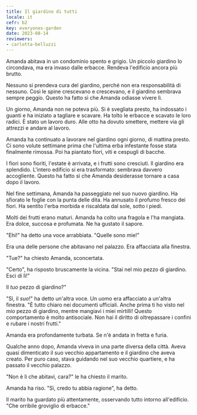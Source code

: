 ```yaml
---
title: Il giardino di tutti
locale: it
cefr: b2
key: everyones-garden
date: 2023-08-14
reviewers:
- carlotta-belluzzi
---
```


Amanda abitava in un condominio spento e grigio. Un piccolo giardino lo circondava, ma era invaso dalle erbacce. Rendeva l'edificio ancora più brutto.

Nessuno si prendeva cura del giardino, perché non era responsabilità di nessuno. Così le spine crescevano e crescevano, e il giardino sembrava sempre peggio. Questo ha fatto sì che Amanda odiasse vivere lì.

Un giorno, Amanda non ne poteva più. Si è svegliata presto, ha indossato i guanti e ha iniziato a tagliare e scavare. Ha tolto le erbacce e scavato le loro radici. È stato un lavoro duro. Alle otto ha dovuto smettere, mettere via gli attrezzi e andare al lavoro.

Amanda ha continuato a lavorare nel giardino ogni giorno, di mattina presto. Ci sono volute settimane prima che l'ultima erba infestante fosse stata finalmente rimossa. Poi ha piantato fiori, viti e cespugli di bacche.

I fiori sono fioriti, l'estate è arrivata, e i frutti sono cresciuti. Il giardino era splendido. L'intero edificio si era trasformato: sembrava davvero accogliente. Questo ha fatto sì che Amanda desiderasse tornare a casa dopo il lavoro.

Nel fine settimana, Amanda ha passeggiato nel suo nuovo giardino. Ha sfiorato le foglie con la punta delle dita. Ha annusato il profumo fresco dei fiori. Ha sentito l'erba morbida e riscaldata dal sole, sotto i piedi.

Molti dei frutti erano maturi. Amanda ha colto una fragola e l'ha mangiata. Era dolce, succosa e profumata. Ne ha gustato il sapore.

"Ehi!" ha detto una voce arrabbiata. "Quelle sono mie!"

Era una delle persone che abitavano nel palazzo. Era affacciata alla finestra.

"Tue?" ha chiesto Amanda, sconcertata.

"Certo", ha risposto bruscamente la vicina. "Stai nel mio pezzo di giardino. Esci di lì!"

Il *tuo* pezzo di giardino?"

"Sì, il *suo*!" ha detto un'altra voce. Un uomo era affacciato a un'altra finestra. "È tutto chiaro nei documenti ufficiali. Anche prima ti ho visto nel *mio* pezzo di giardino, mentre mangiavi i miei mirtilli! Questo comportamento è molto antisociale. Non hai il diritto di oltrepassare i confini e rubare i nostri frutti."

Amanda era profondamente turbata. Se n'è andata in fretta e furia.

Qualche anno dopo, Amanda viveva in una parte diversa della città. Aveva quasi dimenticato il suo vecchio appartamento e il giardino che aveva creato. Per puro caso, stava guidando nel suo vecchio quartiere, e ha passato il vecchio palazzo.

"Non è lì che abitavi, cara?" le ha chiesto il marito.

Amanda ha riso. "Sì, credo tu abbia ragione", ha detto.

Il marito ha guardato più attentamente, osservando tutto intorno all'edificio. "Che orribile groviglio di erbacce."